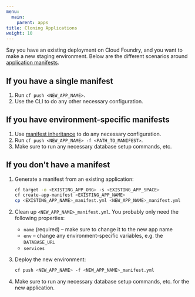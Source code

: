 ```yaml
---
menu:
  main:
    parent: apps
title: Cloning Applications
weight: 10
---
```


Say you have an existing deployment on Cloud Foundry, and you want to make a new staging environment. Below are the different scenarios around [application manifests](http://docs.cloudfoundry.org/devguide/deploy-apps/manifest.html).

## If you have a single manifest

1. Run `cf push <NEW_APP_NAME>`.
1. Use the CLI to do any other necessary configuration.

## If you have environment-specific manifests

1. Use [manifest inheritance](http://docs.cloudfoundry.org/devguide/deploy-apps/manifest.html#multi-manifests) to do any necessary configuration.
1. Run `cf push <NEW_APP_NAME> -f <PATH_TO_MANIFEST>`.
1. Make sure to run any necessary database setup commands, etc.

## If you don't have a manifest

1. Generate a manifest from an existing application:

    ```bash
    cf target -o <EXISTING_APP_ORG> -s <EXISTING_APP_SPACE>
    cf create-app-manifest <EXISTING_APP_NAME>
    cp <EXISTING_APP_NAME>_manifest.yml <NEW_APP_NAME>_manifest.yml
    ```

1. Clean up `<NEW_APP_NAME>_manifest.yml`. You probably only need the following properties:
    * `name` (required) – make sure to change it to the new app name
    * `env` – change any environment-specific variables, e.g. the `DATABASE_URL`
    * `services`
1. Deploy the new environment:

    ```bash
    cf push <NEW_APP_NAME> -f <NEW_APP_NAME>_manifest.yml
    ```

1. Make sure to run any necessary database setup commands, etc. for the new application.
